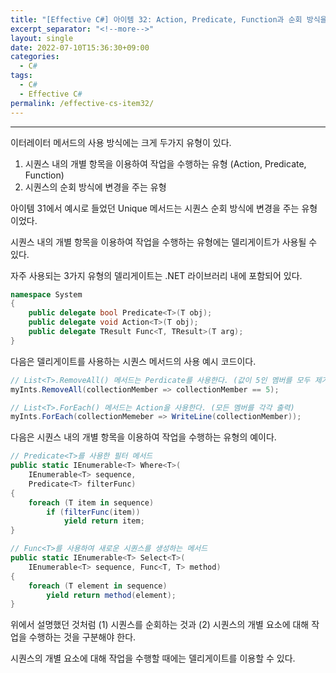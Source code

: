 ```yaml
---
title: "[Effective C#] 아이템 32: Action, Predicate, Function과 순회 방식을 분리하라"
excerpt_separator: "<!--more-->"
layout: single
date: 2022-07-10T15:36:30+09:00
categories:
  - C#
tags:
  - C#
  - Effective C#
permalink: /effective-cs-item32/
---
```

---

이터레이터 메서드의 사용 방식에는 크게 두가지 유형이 있다.

1. 시퀀스 내의 개별 항목을 이용하여 작업을 수행하는 유형 (Action, Predicate, Function)
2. 시퀀스의 순회 방식에 변경을 주는 유형

<!--more-->

아이템 31에서 예시로 들었던 Unique<T> 메서드는 시퀀스 순회 방식에 변경을 주는 유형이었다.

시퀀스 내의 개별 항목을 이용하여 작업을 수행하는 유형에는 델리게이트가 사용될 수 있다.

자주 사용되는 3가지 유형의 델리게이트는 .NET 라이브러리 내에 포함되어 있다.
```cs
namespace System
{
	public delegate bool Predicate<T>(T obj);
	public delegate void Action<T>(T obj);
	public delegate TResult Func<T, TResult>(T arg);
}
```


다음은 델리게이트를 사용하는 시퀀스 메서드의 사용 예시 코드이다.
```cs
// List<T>.RemoveAll() 메서드는 Perdicate를 사용한다. (값이 5인 멤버를 모두 제거)
myInts.RemoveAll(collectionMember => collectionMember == 5);

// List<T>.ForEach() 메서드는 Action을 사용한다. (모든 멤버를 각각 출력)
myInts.ForEach(collectionMemeber => WriteLine(collectionMember));
```



다음은 시퀀스 내의 개별 항목을 이용하여 작업을 수행하는 유형의 예이다.
```cs
// Predicate<T>를 사용한 필터 메서드
public static IEnumerable<T> Where<T>(
	IEnumerable<T> sequence,
	Predicate<T> filterFunc)
{
	foreach (T item in sequence)
		if (filterFunc(item))
			yield return item;
}

// Func<T>를 사용하여 새로운 시퀀스를 생성하는 메서드
public static IEnumerable<T> Select<T>(
	IEnumerable<T> sequence, Func<T, T> method)
{
	foreach (T element in sequence)
		yield return method(element);
}
```


위에서 설명했던 것처럼 (1) 시퀀스를 순회하는 것과 (2) 시퀀스의 개별 요소에 대해 작업을 수행하는 것을 구분해야 한다.

시퀀스의 개별 요소에 대해 작업을 수행할 때에는 델리게이트를 이용할 수 있다.
